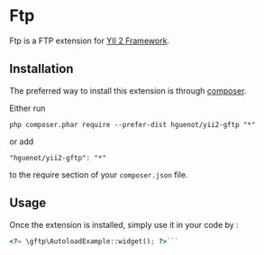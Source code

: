 Ftp
====
Ftp is a FTP extension for [YII 2 Framework](http://www.yiiframework.com).

Installation
------------

The preferred way to install this extension is through [composer](http://getcomposer.org/download/).

Either run

```
php composer.phar require --prefer-dist hguenot/yii2-gftp "*"
```

or add

```
"hguenot/yii2-gftp": "*"
```

to the require section of your `composer.json` file.


Usage
-----

Once the extension is installed, simply use it in your code by  :

```php
<?= \gftp\AutoloadExample::widget(); ?>```